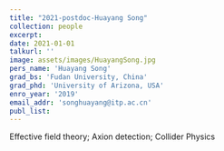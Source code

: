 ```yaml
---
title: "2021-postdoc-Huayang Song"
collection: people
excerpt: 
date: 2021-01-01
talkurl: ''
image: assets/images/HuayangSong.jpg
pers_name: 'Huayang Song'
grad_bs: 'Fudan University, China'
grad_phd: 'University of Arizona, USA'
enro_year: '2019' 
email_addr: 'songhuayang@itp.ac.cn'
publ_list: 
---
```



Effective field theory; Axion detection; Collider Physics





